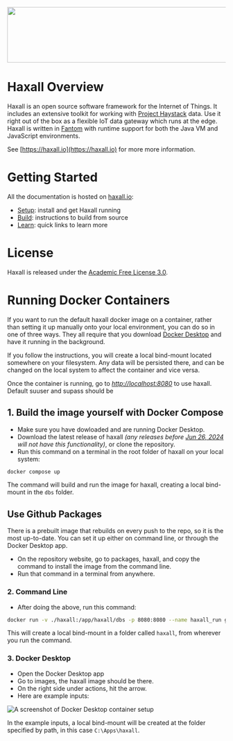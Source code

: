 <p align="center">
  <a href="https://haxall.io/" target="_blank" rel="noopener noreferrer">
    <img src="https://haxall.io/res/haxall-logo.svg" width="550" height="128">
  </a>
</p> 

# Haxall Overview
Haxall is an open source software framework for the Internet of Things. 
It includes an extensive toolkit for working with [Project Haystack](https://project-haystack.org/) 
data. Use it right out of the box as a flexible IoT data gateway which runs at 
the edge. Haxall is written in [Fantom](https://fantom.org/) with 
runtime support for both the Java VM and JavaScript environments.

See [https://haxall.io](https://haxall.io) for more more information.

# Getting Started

All the documentation is hosted on [haxall.io](https://haxall.io):

- [Setup](https://haxall.io/doc/docHaxall/Setup): install and get Haxall running
- [Build](https://haxall.io/doc/docHaxall/Build): instructions to build from source
- [Learn](https://haxall.io/doc/appendix/learn): quick links to learn more

# License
Haxall is released under the [Academic Free License 3.0](https://opensource.org/licenses/AFL-3.0). 


# Running Docker Containers

If you want to run the default haxall docker image on a container, rather than setting it up manually 
onto your local environment, you can do so in one of three ways. They all require that you download 
[Docker Desktop](https://www.docker.com/products/docker-desktop/) and have it running in the background. 

If you follow the instructions, you will create a local bind-mount located somewhere on your filesystem. 
Any data will be persisted there, and can be changed on the local system to affect the container and vice versa. 

Once the container is running, go to <i><u>http://localhost:8080</i></u> to use haxall. Default suuser and supass
should be 

## 1. Build the image yourself with Docker Compose
- Make sure you have dowloaded and are running Docker Desktop.
- Download the latest release of haxall <i>(any releases before <u>Jun 26, 2024</u> will not have this functionality)</i>, or clone the repository. 
- Run this command on a terminal in the root folder of haxall on your local system: 
```bash
docker compose up
```  

The command will build and run the image for haxall, creating a local bind-mount in the `dbs` folder.  

## Use Github Packages
There is a prebuilt image that rebuilds on every push to the repo, so it is the most up-to-date. You can
set it up either on command line, or through the Docker Desktop app. 

- On the repository website, go to packages, haxall, and copy the command to install the image from the command line. 
- Run that command in a terminal from anywhere.

### 2. Command Line
- After doing the above, run this command:
```bash
docker run -v ./haxall:/app/haxall/dbs -p 8080:8080 --name haxall_run ghcr.io/haxall/haxall
```

This will create a local bind-mount in a folder called `haxall`, from wherever you run the command. 

### 3. Docker Desktop
- Open the Docker Desktop app
- Go to images, the haxall image should be there. 
- On the right side under actions, hit the arrow. 
- Here are example inputs:

![A screenshot of Docker Desktop container setup](/docker/docker_desktop_setup.png)

In the example inputs, a local bind-mount will be created at the folder specified by path, in this case `C:\Apps\haxall`.

